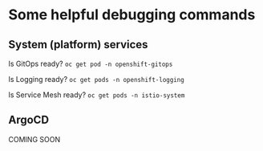 # Some helpful debugging commands

## System (platform) services
Is GitOps ready?
`oc get pod -n openshift-gitops`

Is Logging ready?
`oc get pods -n openshift-logging`

Is Service Mesh ready?
`oc get pods -n istio-system`

## ArgoCD
COMING SOON
